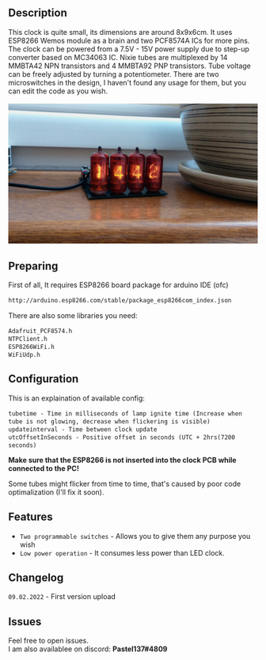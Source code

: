 ## Description
This clock is quite small, its dimensions are around 8x9x6cm. It uses ESP8266 Wemos module as a brain and two PCF8574A ICs for more pins. The clock can be powered from a 7.5V - 15V power supply due to step-up converter based on MC34063 IC. Nixie tubes are multiplexed by 14 MMBTA42 NPN transistors and 4 MMBTA92 PNP transistors. Tube voltage can be freely adjusted by turning a potentiometer. There are two microswitches in the design, I haven't found any usage for them, but you can edit the code as you wish.\
\
![alt text](https://github.com/Pastel-Industries/PastelClock/blob/main/clockfront.jpg)
## Preparing

First of all, It requires ESP8266 board package for arduino IDE (ofc)

```bash
http://arduino.esp8266.com/stable/package_esp8266com_index.json
```

There are also some libraries you need:

```
Adafruit_PCF8574.h
NTPClient.h
ESP8266WiFi.h
WiFiUdp.h
```



## Configuration

This is an explaination of available config:

```
tubetime - Time in milliseconds of lamp ignite time (Increase when tube is not glowing, decrease when flickering is visible)
updateinterval - Time between clock update
utcOffsetInSeconds - Positive offset in seconds (UTC + 2hrs(7200 seconds)
```
**Make sure that the ESP8266 is not inserted into the clock PCB while connected to the PC!**

Some tubes might flicker from time to time, that's caused by poor code optimalization (I'll fix it soon).
## Features

- `Two programmable switches` - Allows you to give them any purpose you wish
- `Low power operation` - It consumes less power than LED clock.


## Changelog
`09.02.2022` - First version upload
## Issues

Feel free to open issues.\
I am also availablee on discord: **Pastel137#4809**

